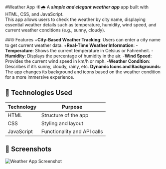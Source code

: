 #Weather App ☀️🌧️
A ***simple and elegant weather app***  app built with HTML, CSS, and JavaScript.  
This app allows users to check the weather by city name, displaying essential weather details such as temperature, humidity, wind speed, and current weather conditions (e.g., sunny, cloudy).

##🌐 Features
+**City-Based Weather Tracking**: Users can enter a city name to get current weather data.
+**Real-Time Weather Information**:
-**Temperature**: Shows the current temperature in Celsius or Fahrenheit.
-**Humidity**: Displays the percentage of humidity in the air.
-**Wind Speed**: Provides the current wind speed in km/h or mph.
-**Weather Condition**: Describes if it’s sunny, cloudy, rainy, etc.
**Dynamic Icons and Backgrounds**: The app changes its background and icons based on the weather condition for a more immersive experience.

## 🔧 Technologies Used
| Technology | Purpose                   |
|------------|---------------------------|
| HTML       | Structure of the app      |
| CSS        | Styling and layout        |
| JavaScript | Functionality and API calls |

## 📸 Screenshots
![Weather App Screenshot](screenshot.png)
